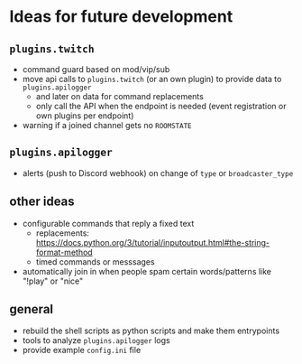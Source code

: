 # Ideas for future development

## `plugins.twitch`
- command guard based on mod/vip/sub
- move api calls to `plugins.twitch` (or an own plugin) to provide data to `plugins.apilogger`
  - and later on data for command replacements
  - only call the API when the endpoint is needed (event registration or own plugins per endpoint)
- warning if a joined channel gets no `ROOMSTATE`

## `plugins.apilogger`
- alerts (push to Discord webhook) on change of `type` or `broadcaster_type`

## other ideas
- configurable commands that reply a fixed text
  - replacements: https://docs.python.org/3/tutorial/inputoutput.html#the-string-format-method
  - timed commands or messsages
- automatically join in when people spam certain words/patterns like "!play" or "nice"

## general
- rebuild the shell scripts as python scripts and make them entrypoints
- tools to analyze `plugins.apilogger` logs
- provide example `config.ini` file
